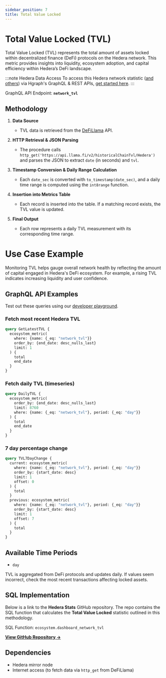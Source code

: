 ```yaml
---
sidebar_position: 7
title: Total Value Locked
---
```


# Total Value Locked (TVL)

Total Value Locked (TVL) represents the total amount of assets locked within decentralized finance (DeFi) protocols on the Hedera network. This metric provides insights into liquidity, ecosystem adoption, and capital efficiency within Hedera’s DeFi landscape.

:::note Hedera Data Access
To access this Hedera network statistic ([and others](/category/hedera-stats/)) via Hgraph's GraphQL & REST APIs, [get started here](https://www.hgraph.com/hedera).
:::

GraphQL API Endpoint: **`network_tvl`**

## Methodology

1. **Data Source**  
   - TVL data is retrieved from the [DeFiLlama](https://api.llama.fi/v2/historicalChainTvl/Hedera) API.

2. **HTTP Retrieval & JSON Parsing**  
   - The procedure calls `http_get('https://api.llama.fi/v2/historicalChainTvl/Hedera')` and parses the JSON to extract `date` (in seconds) and `tvl`.

3. **Timestamp Conversion & Daily Range Calculation**  
   - Each `date_sec` is converted with `to_timestamp(date_sec)`, and a daily time range is computed using the `int8range` function.

4. **Insertion into Metrics Table**  
   - Each record is inserted into the table. If a matching record exists, the TVL value is updated.

5. **Final Output**
   - Each row represents a daily TVL measurement with its corresponding time range.

# Use Case Example

Monitoring TVL helps gauge overall network health by reflecting the amount of capital engaged in Hedera's DeFi ecosystem. For example, a rising TVL indicates increasing liquidity and user confidence.

## GraphQL API Examples

Test out these queries using our [developer playground](https://dashboard.hgraph.com).

### Fetch most recent Hedera TVL

```graphql
query GetLatestTVL {
  ecosystem_metric(
    where: {name: {_eq: "network_tvl"}}
    order_by: {end_date: desc_nulls_last}
    limit: 1
  ) {
    total
    end_date
  }
}
```

### Fetch daily TVL (timeseries)

```graphql
query DailyTVL {
  ecosystem_metric(
    order_by: {end_date: desc_nulls_last}
    limit: 8760
    where: {name: {_eq: "network_tvl"}, period: {_eq: "day"}}
  ) {
    total
    end_date
  }
}
```

### 7 day percentage change

```graphql
query TVL7DayChange {
  current: ecosystem_metric(
    where: {name: {_eq: "network_tvl"}, period: {_eq: "day"}}
    order_by: {start_date: desc}
    limit: 1
    offset: 0
  ) {
    total
  }
  previous: ecosystem_metric(
    where: {name: {_eq: "network_tvl"}, period: {_eq: "day"}}
    order_by: {start_date: desc}
    limit: 1
    offset: 7
  ) {
    total
  }
}

```

## Available Time Periods

- `day`

TVL is aggregated from DeFi protocols and updates daily. If values seem incorrect, check the most recent transactions affecting locked assets.

## SQL Implementation

Below is a link to the **Hedera Stats** GitHub repository. The repo contains the SQL function that calculates the **Total Value Locked** statistic outlined in this methodology.

SQL Function: `ecosystem.dashboard_network_tvl`

**[View GitHub Repository →](https://github.com/hgraph-io/hedera-stats)**

## Dependencies
- Hedera mirror node
- Internet access (to fetch data via `http_get` from DeFiLlama)